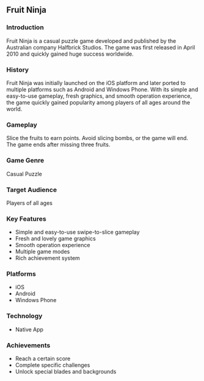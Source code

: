 ## Fruit Ninja

### Introduction

Fruit Ninja is a casual puzzle game developed and published by the Australian company Halfbrick Studios. The game was first released in April 2010 and quickly gained huge success worldwide.

### History

Fruit Ninja was initially launched on the iOS platform and later ported to multiple platforms such as Android and Windows Phone. With its simple and easy-to-use gameplay, fresh graphics, and smooth operation experience, the game quickly gained popularity among players of all ages around the world.

### Gameplay

Slice the fruits to earn points. Avoid slicing bombs, or the game will end.
The game ends after missing three fruits.

### Game Genre

Casual Puzzle

### Target Audience

Players of all ages

### Key Features

*   Simple and easy-to-use swipe-to-slice gameplay
*   Fresh and lovely game graphics
*   Smooth operation experience
*   Multiple game modes
*   Rich achievement system

### Platforms

*   iOS
*   Android
*   Windows Phone

### Technology

*   Native App

### Achievements

*   Reach a certain score
*   Complete specific challenges
*   Unlock special blades and backgrounds
